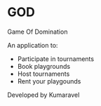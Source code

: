 # GOD

Game Of Domination

An application to:

- Participate in tournaments
- Book playgrounds
- Host tournaments
- Rent your playgounds

Developed by Kumaravel